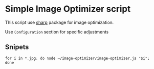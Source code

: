 # Simple Image Optimizer script

This script use [sharp](https://www.npmjs.com/package/sharp) package for image optimization.

Use `Configuration` section for specific adjustments

## Snipets

```shell
for i in *.jpg; do node ~/image-optimizer/image-optimizer.js "$i"; done
```
